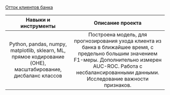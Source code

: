[Отток клиентов банка](https://github.com/alexsurina/study-project-exited/blob/main/Exited.ipynb) 

Навыки и инструменты | Описание проекта
:----: | :-----:
| Python, pandas, numpy, matplotlib, sklearn, ML, прямое кодирование (OHE), масштабирование, дисбаланс классов | Построена модель, для прогнозирования ухода клиента из банка в ближайшее время, с предельно большим значением F1-меры. Дополнительно измерен AUC-ROC. Работа с несбалансированными данными. Исследование важности признаков.
